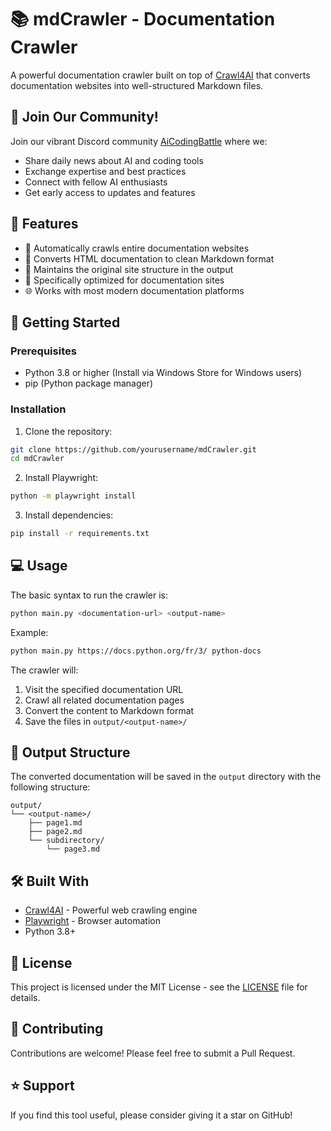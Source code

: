 # 📚 mdCrawler - Documentation Crawler

A powerful documentation crawler built on top of [Crawl4AI](https://github.com/unclecode/crawl4ai) that converts documentation websites into well-structured Markdown files.

## 💬 Join Our Community!

Join our vibrant Discord community [AiCodingBattle](https://discord.gg/TH8V5b5rGR) where we:
- Share daily news about AI and coding tools
- Exchange expertise and best practices
- Connect with fellow AI enthusiasts
- Get early access to updates and features

## 🌟 Features

- 🔄 Automatically crawls entire documentation websites
- 📝 Converts HTML documentation to clean Markdown format
- 📁 Maintains the original site structure in the output
- 🎯 Specifically optimized for documentation sites
- 🌐 Works with most modern documentation platforms

## 🚀 Getting Started

### Prerequisites

- Python 3.8 or higher (Install via Windows Store for Windows users)
- pip (Python package manager)

### Installation

1. Clone the repository:
```bash
git clone https://github.com/yourusername/mdCrawler.git
cd mdCrawler
```

2. Install Playwright:
```bash
python -m playwright install
```

3. Install dependencies:
```bash
pip install -r requirements.txt
```

## 💻 Usage

The basic syntax to run the crawler is:

```bash
python main.py <documentation-url> <output-name>
```

Example:
```bash
python main.py https://docs.python.org/fr/3/ python-docs
```

The crawler will:
1. Visit the specified documentation URL
2. Crawl all related documentation pages
3. Convert the content to Markdown format
4. Save the files in `output/<output-name>/`

## 📂 Output Structure

The converted documentation will be saved in the `output` directory with the following structure:

```
output/
└── <output-name>/
    ├── page1.md
    ├── page2.md
    └── subdirectory/
        └── page3.md
```

## 🛠️ Built With

- [Crawl4AI](https://github.com/unclecode/crawl4ai) - Powerful web crawling engine
- [Playwright](https://playwright.dev/) - Browser automation
- Python 3.8+

## 📝 License

This project is licensed under the MIT License - see the [LICENSE](LICENSE) file for details.

## 🤝 Contributing

Contributions are welcome! Please feel free to submit a Pull Request.

## ⭐ Support

If you find this tool useful, please consider giving it a star on GitHub!